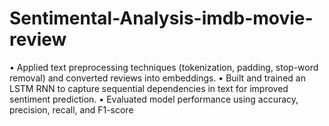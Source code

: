# Sentimental-Analysis-imdb-movie-review
• Applied text preprocessing techniques (tokenization, padding, stop-word removal) and converted reviews into embeddings. • Built and trained an LSTM RNN to capture sequential dependencies in text for improved sentiment prediction. • Evaluated model performance using accuracy, precision, recall, and F1-score
